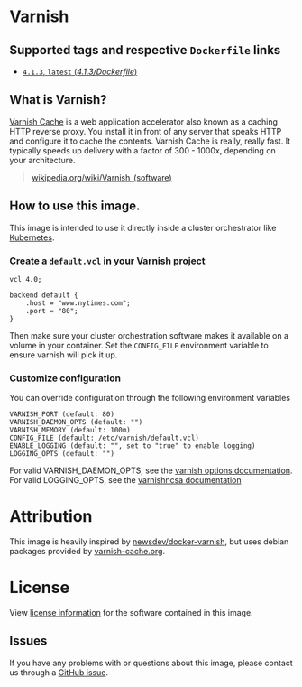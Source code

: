 # Varnish

## Supported tags and respective `Dockerfile` links

-	[`4.1.3`, `latest` (*4.1.3/Dockerfile*)](https://github.com/panenka76/docker-varnish/blob/4.1.3/Dockerfile)

## What is Varnish?

[Varnish Cache](https://www.varnish-cache.org/) is a web application accelerator also known as a caching HTTP reverse proxy. You install it in front of any server that speaks HTTP and configure it to cache the contents. Varnish Cache is really, really fast. It typically speeds up delivery with a factor of 300 - 1000x, depending on your architecture.

> [wikipedia.org/wiki/Varnish_(software)](https://en.wikipedia.org/wiki/Varnish_(software))

## How to use this image.

This image is intended to use it directly inside a cluster orchestrator like [Kubernetes](http://kubernetes.io).

### Create a `default.vcl` in your Varnish project

```vcl
vcl 4.0;

backend default {
    .host = "www.nytimes.com";
    .port = "80";
}
```

Then make sure your cluster orchestration software makes it available on a volume in your container. Set the `CONFIG_FILE` environment variable to ensure varnish will pick it up.

### Customize configuration

You can override configuration through the following environment variables

```
VARNISH_PORT (default: 80)
VARNISH_DAEMON_OPTS (default: "")
VARNISH_MEMORY (default: 100m)
CONFIG_FILE (default: /etc/varnish/default.vcl)
ENABLE_LOGGING (default: "", set to "true" to enable logging)
LOGGING_OPTS (default: "")
```

For valid VARNISH_DAEMON_OPTS, see the [varnish options documentation](https://www.varnish-cache.org/docs/trunk/reference/varnishd.html#options).
For valid LOGGING_OPTS, see the [varnishncsa documentation](https://www.varnish-cache.org/docs/trunk/reference/varnishncsa.html)

# Attribution

This image is heavily inspired by [newsdev/docker-varnish](https://github.com/newsdev/docker-varnish), but uses debian packages provided by [varnish-cache.org](https://www.varnish-cache.org/releases/install_debian.html#install-debian).

# License

View [license information](https://www.apache.org/licenses/LICENSE-2.0) for the software contained in this image.

## Issues

If you have any problems with or questions about this image, please contact us through a [GitHub issue](https://github.com/panenka76/docker-varnish/issues).
